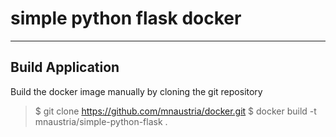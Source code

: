 # simple python flask docker

----


## Build Application

Build the docker image manually by cloning the git repository
> $ git clone https://github.com/mnaustria/docker.git
> $ docker build -t mnaustria/simple-python-flask .

